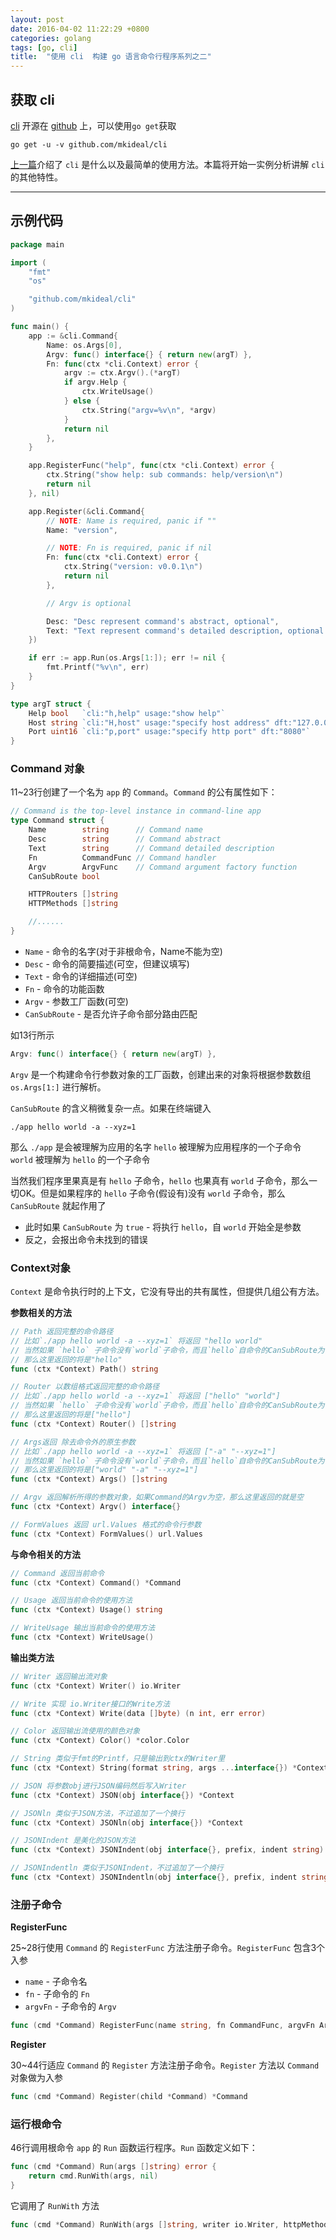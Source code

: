 ```yaml
---
layout: post
date: 2016-04-02 11:22:29 +0800
categories: golang
tags: [go, cli]
title:  "使用 cli  构建 go 语言命令行程序系列之二"
---
```


## 获取 cli

[cli][cli-github] 开源在 [github][cli-github] 上，可以使用`go get`获取

```
go get -u -v github.com/mkideal/cli
```

[上一篇](/golang/cli-1.html)介绍了 `cli` 是什么以及最简单的使用方法。本篇将开始一实例分析讲解 `cli` 的其他特性。

---

## 示例代码

```go
package main

import (
	"fmt"
	"os"

	"github.com/mkideal/cli"
)

func main() {
	app := &cli.Command{
		Name: os.Args[0],
		Argv: func() interface{} { return new(argT) },
		Fn: func(ctx *cli.Context) error {
			argv := ctx.Argv().(*argT)
			if argv.Help {
				ctx.WriteUsage()
			} else {
				ctx.String("argv=%v\n", *argv)
			}
			return nil
		},
	}

	app.RegisterFunc("help", func(ctx *cli.Context) error {
		ctx.String("show help: sub commands: help/version\n")
		return nil
	}, nil)

	app.Register(&cli.Command{
		// NOTE: Name is required, panic if ""
		Name: "version",

		// NOTE: Fn is required, panic if nil
		Fn: func(ctx *cli.Context) error {
			ctx.String("version: v0.0.1\n")
			return nil
		},

		// Argv is optional

		Desc: "Desc represent command's abstract, optional",
		Text: "Text represent command's detailed description, optional too",
	})

	if err := app.Run(os.Args[1:]); err != nil {
		fmt.Printf("%v\n", err)
	}
}

type argT struct {
	Help bool   `cli:"h,help" usage:"show help"`
	Host string `cli:"H,host" usage:"specify host address" dft:"127.0.0.1"`
	Port uint16 `cli:"p,port" usage:"specify http port" dft:"8080"`
}
```

### Command 对象

11~23行创建了一个名为 `app` 的 `Command`。`Command` 的公有属性如下：

```go
// Command is the top-level instance in command-line app
type Command struct {
	Name        string      // Command name
	Desc        string      // Command abstract
	Text        string      // Command detailed description
	Fn          CommandFunc // Command handler
	Argv        ArgvFunc    // Command argument factory function
	CanSubRoute bool

	HTTPRouters []string
	HTTPMethods []string

	//......
}
```

* `Name` - 命令的名字(对于非根命令，Name不能为空)
* `Desc` - 命令的简要描述(可空，但建议填写)
* `Text` - 命令的详细描述(可空)
* `Fn` - 命令的功能函数
* `Argv` - 参数工厂函数(可空)
* `CanSubRoute` - 是否允许子命令部分路由匹配

如13行所示

```go
Argv: func() interface{} { return new(argT) },
```

`Argv` 是一个构建命令行参数对象的工厂函数，创建出来的对象将根据参数数组 `os.Args[1:]` 进行解析。

`CanSubRoute` 的含义稍微复杂一点。如果在终端键入

```
./app hello world -a --xyz=1
```

那么 `./app` 是会被理解为应用的名字 `hello` 被理解为应用程序的一个子命令 `world` 被理解为 `hello` 的一个子命令

当然我们程序里果真是有 `hello` 子命令，`hello` 也果真有 `world` 子命令，那么一切OK。但是如果程序的 `hello` 子命令(假设有)没有 `world` 子命令，那么 `CanSubRoute` 就起作用了

* 此时如果 `CanSubRoute` 为 `true` - 将执行 `hello`，自 `world` 开始全是参数
* 反之，会报出命令未找到的错误

### Context对象

`Context` 是命令执行时的上下文，它没有导出的共有属性，但提供几组公有方法。

**参数相关的方法**

```go
// Path 返回完整的命令路径
// 比如`./app hello world -a --xyz=1` 将返回 "hello world"
// 当然如果 `hello` 子命令没有`world`子命令，而且`hello`自命令的CanSubRoute为true
// 那么这里返回的将是"hello"
func (ctx *Context) Path() string

// Router 以数组格式返回完整的命令路径
// 比如`./app hello world -a --xyz=1` 将返回 ["hello" "world"]
// 当然如果 `hello` 子命令没有`world`子命令，而且`hello`自命令的CanSubRoute为true
// 那么这里返回的将是["hello"]
func (ctx *Context) Router() []string

// Args返回 除去命令外的原生参数
// 比如`./app hello world -a --xyz=1` 将返回 ["-a" "--xyz=1"]
// 当然如果 `hello` 子命令没有`world`子命令，而且`hello`自命令的CanSubRoute为true
// 那么这里返回的将是["world" "-a" "--xyz=1"]
func (ctx *Context) Args() []string

// Argv 返回解析所得的参数对象，如果Command的Argv为空，那么这里返回的就是空
func (ctx *Context) Argv() interface{}

// FormValues 返回 url.Values 格式的命令行参数
func (ctx *Context) FormValues() url.Values
```

**与命令相关的方法**

```go
// Command 返回当前命令
func (ctx *Context) Command() *Command

// Usage 返回当前命令的使用方法
func (ctx *Context) Usage() string

// WriteUsage 输出当前命令的使用方法
func (ctx *Context) WriteUsage()
```

**输出类方法**

```go
// Writer 返回输出流对象
func (ctx *Context) Writer() io.Writer

// Write 实现 io.Writer接口的Write方法
func (ctx *Context) Write(data []byte) (n int, err error)

// Color 返回输出流使用的颜色对象
func (ctx *Context) Color() *color.Color

// String 类似于fmt的Printf，只是输出到ctx的Writer里
func (ctx *Context) String(format string, args ...interface{}) *Context

// JSON 将参数obj进行JSON编码然后写入Writer
func (ctx *Context) JSON(obj interface{}) *Context

// JSONln 类似于JSON方法，不过追加了一个换行
func (ctx *Context) JSONln(obj interface{}) *Context

// JSONIndent 是美化的JSON方法
func (ctx *Context) JSONIndent(obj interface{}, prefix, indent string) *Context

// JSONIndentln 类似于JSONIndent，不过追加了一个换行
func (ctx *Context) JSONIndentln(obj interface{}, prefix, indent string) *Context
```

### 注册子命令

**RegisterFunc**

25~28行使用 `Command` 的 `RegisterFunc` 方法注册子命令。`RegisterFunc` 包含3个入参

* `name` - 子命令名
* `fn` - 子命令的 `Fn`
* `argvFn` - 子命令的 `Argv`

```go
func (cmd *Command) RegisterFunc(name string, fn CommandFunc, argvFn ArgvFunc) *Command
```

**Register**

30~44行适应 `Command` 的 `Register` 方法注册子命令。`Register` 方法以 `Command` 对象做为入参

```go
func (cmd *Command) Register(child *Command) *Command
```

### 运行根命令

46行调用根命令 `app` 的 `Run` 函数运行程序。`Run` 函数定义如下：

```go
func (cmd *Command) Run(args []string) error {
	return cmd.RunWith(args, nil)
}
```

它调用了 `RunWith` 方法

```go
func (cmd *Command) RunWith(args []string, writer io.Writer, httpMethods ...string) error
```


[cli-github]: https://github.com/mkideal/cli "github.com/mkideal/cli"
